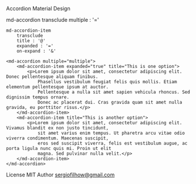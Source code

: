 Accordion Material Design

md-accordion
    transclude
    multiple : '='
    
    md-accordion-item
        transclude
        title : '@'
        expanded : '='
        on-expand : '&'

```
<md-accordion multiple="multiple">
    <md-accordion-item expanded="true" title="This is one option">
        <p>Lorem ipsum dolor sit amet, consectetur adipiscing elit. Donec pellentesque aliquam finibus.
            Phasellus vestibulum feugiat felis quis mollis. Etiam elementum pellentesque ipsum at auctor.
            Pellentesque a nulla sit amet sapien vehicula rhoncus. Sed dignissim tempus ornare.
            Donec ac placerat dui. Cras gravida quam sit amet nulla gravida, eu porttitor risus.</p>
    </md-accordion-item>
    <md-accordion-item title="This is another option">
        <p>Lorem ipsum dolor sit amet, consectetur adipiscing elit. Vivamus blandit ex non justo tincidunt,
            sit amet varius enim tempus. Ut pharetra arcu vitae odio viverra condimentum. Maecenas suscipit,
            eros sed suscipit viverra, felis est vestibulum augue, ac porta ligula nunc quis mi. Proin ut elit
            magna. Sed pulvinar nulla velit.</p>
    </md-accordion-item>
</md-accordion>
```

License MIT
Author sergiofilhow@gmail.com